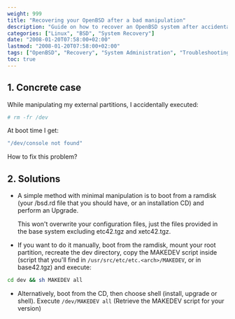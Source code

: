 ```yaml
---
weight: 999
title: "Recovering your OpenBSD after a bad manipulation"
description: "Guide on how to recover an OpenBSD system after accidentally deleting the /dev directory"
categories: ["Linux", "BSD", "System Recovery"]
date: "2008-01-20T07:58:00+02:00"
lastmod: "2008-01-20T07:58:00+02:00"
tags: ["OpenBSD", "Recovery", "System Administration", "Troubleshooting"]
toc: true
---
```


## 1. Concrete case

While manipulating my external partitions, I accidentally executed:

```bash
# rm -fr /dev
```

At boot time I get:

```bash
"/dev/console not found"
```

How to fix this problem?

## 2. Solutions

- A simple method with minimal manipulation is to boot from a ramdisk (your /bsd.rd file that you should have, or an installation CD) and perform an Upgrade.

  This won't overwrite your configuration files, just the files provided in the base system excluding etc42.tgz and xetc42.tgz.

- If you want to do it manually, boot from the ramdisk, mount your root partition, recreate the dev directory, copy the MAKEDEV script inside (script that you'll find in `/usr/src/etc/etc.<arch>/MAKEDEV`, or in base42.tgz) and execute:

```bash
cd dev && sh MAKEDEV all
```

- Alternatively, boot from the CD, then choose shell (install, upgrade or shell). Execute `/dev/MAKEDEV all` (Retrieve the MAKEDEV script for your version)
